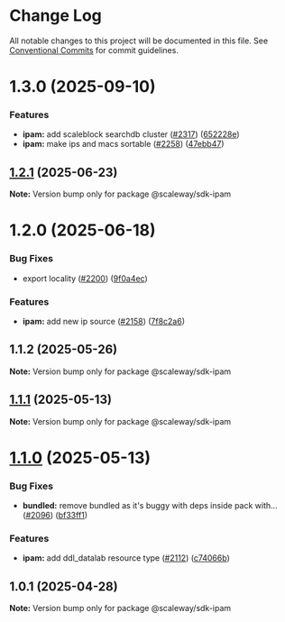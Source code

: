 # Change Log

All notable changes to this project will be documented in this file.
See [Conventional Commits](https://conventionalcommits.org) for commit guidelines.

# 1.3.0 (2025-09-10)

### Features

- **ipam:** add scaleblock searchdb cluster ([#2317](https://github.com/scaleway/scaleway-sdk-js/issues/2317)) ([652228e](https://github.com/scaleway/scaleway-sdk-js/commit/652228eed6dab6b2168ea8ab61d71cbee137eb7d))
- **ipam:** make ips and macs sortable ([#2258](https://github.com/scaleway/scaleway-sdk-js/issues/2258)) ([47ebb47](https://github.com/scaleway/scaleway-sdk-js/commit/47ebb4799905a568c9706c4e979e7f612042c4f6))

## [1.2.1](https://github.com/scaleway/scaleway-sdk-js/compare/@scaleway/sdk-ipam@1.2.0...@scaleway/sdk-ipam@1.2.1) (2025-06-23)

**Note:** Version bump only for package @scaleway/sdk-ipam

# 1.2.0 (2025-06-18)

### Bug Fixes

- export locality ([#2200](https://github.com/scaleway/scaleway-sdk-js/issues/2200)) ([9f0a4ec](https://github.com/scaleway/scaleway-sdk-js/commit/9f0a4ec19e377cd90c5829604467c09a2088a38c))

### Features

- **ipam:** add new ip source ([#2158](https://github.com/scaleway/scaleway-sdk-js/issues/2158)) ([7f8c2a6](https://github.com/scaleway/scaleway-sdk-js/commit/7f8c2a6734406ff56f7741936e7c424cd4862f06))

## 1.1.2 (2025-05-26)

**Note:** Version bump only for package @scaleway/sdk-ipam

## [1.1.1](https://github.com/scaleway/scaleway-sdk-js/compare/@scaleway/sdk-ipam@1.1.0...@scaleway/sdk-ipam@1.1.1) (2025-05-13)

**Note:** Version bump only for package @scaleway/sdk-ipam

# [1.1.0](https://github.com/scaleway/scaleway-sdk-js/compare/@scaleway/sdk-ipam@1.0.1...@scaleway/sdk-ipam@1.1.0) (2025-05-13)

### Bug Fixes

- **bundled:** remove bundled as it's buggy with deps inside pack with… ([#2096](https://github.com/scaleway/scaleway-sdk-js/issues/2096)) ([bf33ff1](https://github.com/scaleway/scaleway-sdk-js/commit/bf33ff1f9cdd951add94817dac27239c86ef5437))

### Features

- **ipam:** add ddl_datalab resource type ([#2112](https://github.com/scaleway/scaleway-sdk-js/issues/2112)) ([c74066b](https://github.com/scaleway/scaleway-sdk-js/commit/c74066bd228815d75fa7ff3897db0017366988ef))

## 1.0.1 (2025-04-28)

**Note:** Version bump only for package @scaleway/sdk-ipam
